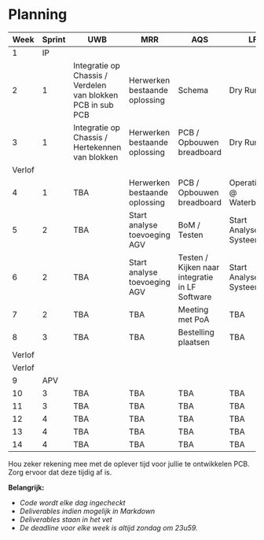 # Planning

| Week   | Sprint | UWB                                                         | MRR                           | AQS                                            | LF                       |
|--------|--------|-------------------------------------------------------------|-------------------------------|------------------------------------------------|--------------------------|
| 1      | IP     |                                                             |                               |                                                |                          |
| 2      | 1      | Integratie op Chassis / Verdelen van blokken PCB in sub PCB | Herwerken bestaande oplossing | Schema                                         | Dry Run                  |
| 3      | 1      | Integratie op Chassis / Hertekennen van blokken             | Herwerken bestaande oplossing | PCB / Opbouwen breadboard                      | Dry Run                  |
| Verlof |        |                                                             |                               |                                                |                          |
| 4      | 1      | TBA                                                         | Herwerken bestaande oplossing | PCB / Opbouwen breadboard                      | Operationeel @ Waterbaan |
| 5      | 2      | TBA                                                         | Start analyse toevoeging AGV  | BoM / Testen                                   | Start Analyse XY Systeem |
| 6      | 2      | TBA                                                         | Start analyse toevoeging AGV  | Testen / Kijken naar integratie in LF Software | Start Analyse XY Systeem |
| 7      | 2      | TBA                                                         | TBA                           | Meeting met PoA                                | TBA                      |
| 8      | 3      | TBA                                                         | TBA                           | Bestelling plaatsen                            | TBA                      |
| Verlof |        |                                                             |                               |                                                |                          |
| Verlof |        |                                                             |                               |                                                |                          |
| 9      | APV    |                                                             |                               |                                                |                          |
| 10     | 3      | TBA                                                         | TBA                           | TBA                                            | TBA                      |
| 11     | 3      | TBA                                                         | TBA                           | TBA                                            | TBA                      |
| 12     | 4      | TBA                                                         | TBA                           | TBA                                            | TBA                      |
| 13     | 4      | TBA                                                         | TBA                           | TBA                                            | TBA                      |
| 14     | 4      | TBA                                                         | TBA                           | TBA                                            | TBA                      |

Hou zeker rekening mee met de oplever tijd voor jullie te ontwikkelen PCB. Zorg
ervoor dat deze tijdig af is.

**Belangrijk:**
* *Code wordt elke dag ingecheckt*
* *Deliverables indien mogelijk in Markdown*
* *Deliverables staan in het vet*  
* *De deadline voor elke week is altijd zondag  om 23u59.*
